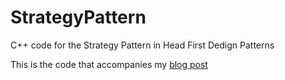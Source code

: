 # StrategyPattern
C++ code for the Strategy Pattern in Head First Dedign Patterns

This is the code that accompanies my [blog post](https://grtyvr.com/blog/2022/01/08/the-strategy-pattern-in-c/)
